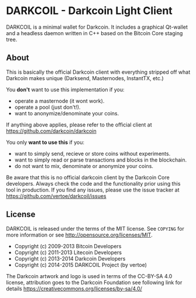 DARKCOIL - Darkcoin Light Client
================================

DARKCOIL is a minimal wallet for Darkcoin. It includes a graphical Qt-wallet and
a headless daemon written in C++ based on the Bitcoin Core staging tree.


About
------

This is basically the official Darkcoin client with everything stripped off what
Darkcoin makes unique (Darksend, Masternodes, InstantTX, etc.)

You **don't** want to use this implementation if you:

* operate a masternode (it wont work).
* operate a pool (just don't!).
* want to anonymize/denominate your coins.

If anything above applies, please refer to the official client at
https://github.com/darkcoin/darkcoin

You only **want to use this** if you:

* want to simply send, recieve or store coins without experiments.
* want to simply read or parse transactions and blocks in the blockchain.
* do not want to mix, denominate or anonymize your coins.

Be aware that this is no official darkcoin client by the Darkcoin Core
developers. Always check the code and the functionality prior using this tool in
production. If you find any issues, please use the issue tracker at
https://github.com/vertoe/darkcoil/issues


License
-------

DARKCOIL is released under the terms of the MIT license. See `COPYING` for more
information or see http://opensource.org/licenses/MIT.

* Copyright (c) 2009-2013 Bitcoin Developers
* Copyright (c) 2011-2013 Litecoin Developers
* Copyright (c) 2013-2014 Darkcoin Developers
* Copyright (c) 2014-2015 DARKCOIL Project (by vertoe)

The Darkcoin artwork and logo is used in terms of the CC-BY-SA 4.0 license,
attribution goes to the Darkcoin Foundation see following link for details
https://creativecommons.org/licenses/by-sa/4.0/
